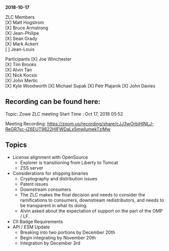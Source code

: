 __2018-10-17__

ZLC Members  
[X] Matt Hogstrom  
[X] Bruce Armstrong  
[X] Jean-Philipe  
[X] Sean Grady  
[X] Mark Ackert  
[ ] Jean-Louis

Participants
[X] Joe Winchester  
[X] Tim Brooks  
[X] Alvin Tan  
[X] Nick Kocsis  
[X] John Mertic  
[X] Kyle Woodworth
[X] Michael Supak
[X] Petr Plajanik
[X] John Davies

## Recording can be found here:

Topic: Zowe ZLC meeting
Start Time : Oct 17, 2018 05:52

Meeting Recording:
https://zoom.us/recording/share/cJJ3wOrbiHlNLJ-ReGR7sc-iZ6EUT9822HlFWDaLx5mwIumekTziMw


## Topics
- License alignment with OpenSource
  - Explorer is transitioning from Liberty to Tomcat
  - ZSS server
- Considerations for shipping binaries 
  - Cryptography and distribution issues
  - Patent issues
  - Downstream consumers
  - The ZLC makes the final decision and needs to consider the ramifications to consumers, downstream redistributors, and needs to be transparent in what its doing.
  - Alvin asked about the expectation of support on the part of the OMP / LF.
- CII Badge Requirements
- API / ESM Update
  - Breaking into two portions by December 20th
  - Begin integrating by November 20th
  - Integration by December 3rd